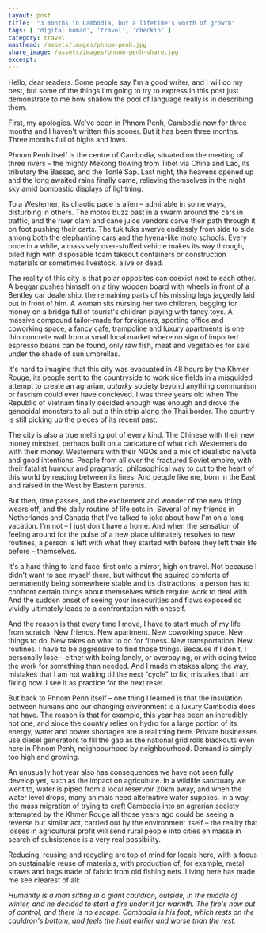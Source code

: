 ```yaml
---
layout: post
title:  "3 months in Cambodia, but a lifetime's worth of growth"
tags: [ 'digital nomad', 'travel', 'checkin' ]
category: travel
masthead: /assets/images/phnom-penh.jpg
share_image: /assets/images/phnom-penh-share.jpg
excerpt:
---
```

Hello, dear readers. Some people say I'm a good writer, and I will do my best, but some of the things I'm going to try to express in this post just demonstrate to me how shallow the pool of language really is in describing them.

First, my apologies. We've been in Phnom Penh, Cambodia now for three months and I haven't written this sooner. But it has been three months. Three months full of highs and lows.

Phnom Penh itself is the centre of Cambodia, situated on the meeting of three rivers – the mighty Mekong flowing from Tibet via China and Lao, its tributary the Bassac, and the Tonlé Sap. Last night, the heavens opened up and the long awaited rains finally came, relieving themselves in the night sky amid bombastic displays of lightning.

To a Westerner, its chaotic pace is alien – admirable in some ways, disturbing in others. The motos buzz past in a swarm around the cars in traffic, and the river clam and cane juice vendors carve their path through it on foot pushing their carts. The tuk tuks swerve endlessly from side to side among both the elephantine cars and the hyena-like moto schools. Every once in a while, a massively over-stuffed vehicle makes its way through, piled high with disposable foam takeout containers or construction materials or sometimes livestock, alive or dead.

The reality of this city is that polar opposites can coexist next to each other. A beggar pushes himself on a tiny wooden board with wheels in front of a Bentley car dealership, the remaining parts of his missing legs jaggedly laid out in front of him. A woman sits nursing her two children, begging for money on a bridge full of tourist's children playing with fancy toys. A massive compound tailor-made for foreigners, sporting office and coworking space, a fancy cafe, trampoline and luxury apartments is one thin concrete wall from a small local market where no sign of imported espresso beans can be found, only raw fish, meat and vegetables for sale under the shade of sun umbrellas.

It's hard to imagine that this city was evacuated in 48 hours by the Khmer Rouge, its people sent to the countryside to work rice fields in a misguided attempt to create an agrarian, _autarky_ society beyond anything communism or fascism could ever have concieved. I was three years old when The Republic of Vietnam finally decided enough was enough and drove the genocidal monsters to all but a thin strip along the Thai border. The country is still picking up the pieces of its recent past.

The city is also a true melting pot of every kind. The Chinese with their new money mindset, perhaps built on a caricature of what rich Westerners do with their money. Westerners with their NGOs and a mix of idealistic naïveté and good intentions. People from all over the fractured Soviet empire, with their fatalist humour and pragmatic, philosophical way to cut to the heart of this world by reading between its lines. And people like me, born in the East and raised in the West by Eastern parents.

But then, time passes, and the excitement and wonder of the new thing wears off, and the daily routine of life sets in. Several of my friends in Netherlands and Canada that I've talked to joke about how I'm on a long vacation. I'm not – I just don't have a home. And when the sensation of feeling around for the pulse of a new place ultimately resolves to new routines, a person is left with what they started with before they left their life before – themselves.

It's a hard thing to land face-first onto a mirror, high on travel. Not because I didn't want to see myself there, but without the aquired comforts of permanently being somewhere stable and its distractions, a person has to confront certain things about themselves which require work to deal with. And the sudden onset of seeing your insecurities and flaws exposed so vividly ultimately leads to a confrontation with oneself.

And the reason is that every time I move, I have to start much of my life from scratch. New friends. New apartment. New coworking space. New things to do. New takes on what to do for fitness. New transportation. New routines. I have to be aggressive to find those things. Because if I don't, I personally lose – either with being lonely, or overpaying, or with doing twice the work for something than needed. And I made mistakes along the way, mistakes that I am not waiting till the next "cycle" to fix, mistakes that I am fixing now. I see it as practice for the next reset.

But back to Phnom Penh itself – one thing I learned is that the insulation between humans and our changing environment is a luxury Cambodia does not have. The reason is that for example, this year has been an incredibly hot one, and since the country relies on hydro for a large portion of its energy, water and power shortages are a real thing here. Private businesses use diesel generators to fill the gap as the national grid rolls blackouts even here in Phnom Penh, neighbourhood by neighbourhood. Demand is simply too high and growing.

An unusually hot year also has consequences we have not seen fully develop yet, such as the impact on agriculture. In a wildlife sanctuary we went to, water is piped from a local reservoir 20km away, and when the water level drops, many animals need alternative water supplies. In a way, the mass migration of trying to craft Cambodia into an agrarian society attempted by the Khmer Rouge all those years ago could be seeing a reverse but similar act, carried out by the environment itself – the reality that losses in agricultural profit will send rural people into cities en masse in search of subsistence is a very real possibility.

Reducing, reusing and recycling are top of mind for locals here, with a focus on sustainable reuse of materials, with production of, for example, metal straws and bags made of fabric from old fishing nets. Living here has made me see clearest of all:

_Humanity is a man sitting in a giant cauldron, outside, in the middle of winter, and he decided to start a fire under it for warmth. The fire's now out of control, and there is no escape. Cambodia is his foot, which rests on the cauldron's bottom, and feels the heat earlier and worse than the rest._
